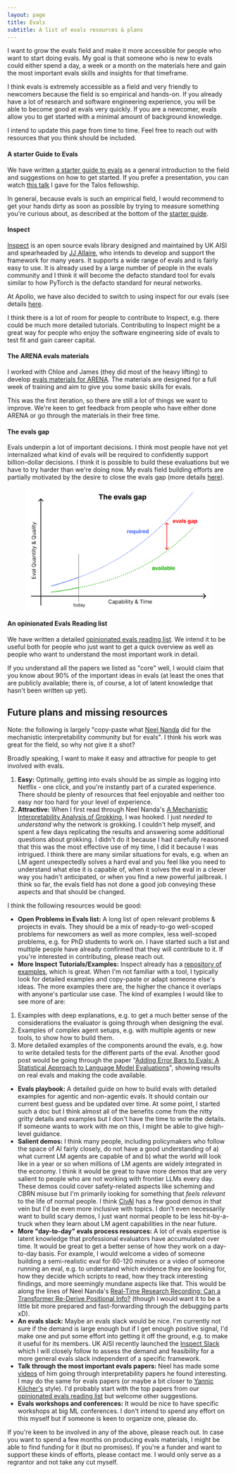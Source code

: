 ```yaml
---
layout: page
title: Evals
subtitle: A list of evals resources & plans
---
```


I want to grow the evals field and make it more accessible for people who want to start doing evals. My goal is that someone who is new to evals could either spend a day, a week or a month on the materials here and gain the most important evals skills and insights for that timeframe.

I think evals is extremely accessible as a field and very friendly to newcomers because the field is so empirical and hands-on. If you already have a lot of research and software engineering experience, you will be able to become good at evals very quickly. If you are a newcomer, evals allow you to get started with a minimal amount of background knowledge.

I intend to update this page from time to time. Feel free to reach out with resources that you think should be included. 

#### A starter Guide to Evals

We have written [a starter guide to evals](https://www.apolloresearch.ai/blog/a-starter-guide-for-evals) as a general introduction to the field and suggestions on how to get started. If you prefer a presentation, you can watch [this talk](https://www.youtube.com/watch?v=zMmJEOl1Cco) I gave for the Talos fellowship. 

In general, because evals is such an empirical field, I would recommend to get your hands dirty as soon as possible by trying to measure something you're curious about, as described at the bottom of the [starter guide](https://www.apolloresearch.ai/blog/a-starter-guide-for-evals).

#### Inspect

[Inspect](https://inspect.ai-safety-institute.org.uk/) is an open source evals library designed and maintained by UK AISI and spearheaded by [JJ Allaire](https://en.wikipedia.org/wiki/Joseph_J._Allaire), who intends to develop and support the framework for many years. It supports a wide range of evals and is fairly easy to use. It is already used by a large number of people in the evals community and I think it will become the defacto standard tool for evals similar to how PyTorch is the defacto standard for neural networks. 

At Apollo, we have also decided to switch to using inspect for our evals (see details [here](https://www.apolloresearch.ai/blog/apollo-is-adopting-inspect).

I think there is a lot of room for people to contribute to Inspect, e.g. there could be much more detailed tutorials. Contributing to Inspect might be a great way for people who enjoy the software engineering side of evals to test fit and gain career capital. 

#### The ARENA evals materials

I worked with Chloe and James (they did most of the heavy lifting) to develop [evals materials for ARENA](https://arena3-chapter3-llm-evals.streamlit.app/). The materials are designed for a full week of training and aim to give you some basic skills for evals.

This was the first iteration, so there are still a lot of things we want to improve. We're keen to get feedback from people who have either done ARENA or go through the materials in their free time. 

#### The evals gap

Evals underpin a lot of important decisions. I think most people have not yet internalized what kind of evals will be required to confidently support billion-dollar decisions. I think it is possible to build these evaluations but we have to try harder than we're doing now. My evals field building efforts are partially motivated by the desire to close the evals gap (more details [here](https://www.apolloresearch.ai/blog/evalsgap)).

<figure>
  <img src="/img/evals/evals_gap.png"/>
</figure>

#### An opinionated Evals Reading list

We have written a detailed [opinionated evals reading list](https://www.apolloresearch.ai/blog/an-opinionated-evals-reading-list). We intend it to be useful both for people who just want to get a quick overview as well as people who want to understand the most important work in detail.

If you understand all the papers we listed as "core" well, I would claim that you know about 90% of the important ideas in evals (at least the ones that are publicly available; there is, of course, a lot of latent knowledge that hasn't been written up yet). 

## Future plans and missing resources

Note: the following is largely "copy-paste what [Neel Nanda](https://x.com/NeelNanda5) did for the mechanistic interpretability community but for evals". I think his work was great for the field, so why not give it a shot?

Broadly speaking, I want to make it easy and attractive for people to get involved with evals.
1. **Easy:** Optimally, getting into evals should be as simple as logging into Netflix - one click, and you're instantly part of a curated experience. There should be plenty of resources that feel enjoyable and neither too easy nor too hard for your level of experience. 
2. **Attractive:** When I first read through Neel Nanda's [A Mechanistic Interpretability Analysis of Grokking](https://www.lesswrong.com/posts/N6WM6hs7RQMKDhYjB/a-mechanistic-interpretability-analysis-of-grokking), I was hooked. I just *needed to understand* why the network is grokking. I couldn't help myself, and spent a few days replicating the results and answering some additional questions about grokking. I didn't do it because I had carefully reasoned that this was the most effective use of my time, I did it because I was intrigued. I think there are many similar situations for evals, e.g. when an LM agent unexpectedly solves a hard eval and you feel like you need to understand what else it is capable of, when it solves the eval in a clever way you hadn't anticipated, or when you find a new powerful jailbreak. I think so far, the evals field has not done a good job conveying these aspects and that should be changed.

I think the following resources would be good:
- **Open Problems in Evals list:** A long list of open relevant problems & projects in evals. They should be a mix of ready-to-go well-scoped problems for newcomers as well as more complex, less well-scoped problems, e.g. for PhD students to work on. I have started such a list and multiple people have already confirmed that they will contribute to it. If you're interested in contributing, please reach out.
- **More Inspect Tutorials/Examples:** Inspect already has a [repository of examples](https://github.com/UKGovernmentBEIS/inspect_evals/tree/main/src/inspect_evals), which is great. When I'm not familiar with a tool, I typically look for detailed examples and copy-paste or adapt someone else's ideas. The more examples there are, the higher the chance it overlaps with anyone's particular use case. The kind of examples I would like to see more of are: 
1. Examples with deep explanations, e.g. to get a much better sense of the considerations the evaluator is going through when designing the eval.
2. Examples of complex agent setups, e.g. with multiple agents or new tools, to show how to build them. 
3. More detailed examples of the components around the evals, e.g. how to write detailed tests for the different parts of the eval. Another good post would be going through the paper "[Adding Error Bars to Evals: A Statistical Approach to Language Model Evaluations](https://arxiv.org/abs/2411.00640v1)", showing results on real evals and making the code available.
- **Evals playbook:** A detailed guide on how to build evals with detailed examples for agentic and non-agentic evals. It should contain our current best guess and be updated over time. At some point, I started such a doc but I think almost all of the benefits come from the nitty gritty details and examples but I don't have the time to write the details. If someone wants to work with me on this, I might be able to give high-level guidance. 
- **Salient demos:** I think many people, including policymakers who follow the space of AI fairly closely, do not have a good understanding of a) what current LM agents are capable of and b) what the world will look like in a year or so when millions of LM agents are widely integrated in the economy. I think it would be great to have more demos that are very salient to people who are not working with frontier LLMs every day. These demos could cover safety-related aspects like scheming and CBRN misuse but I'm primarily looking for something that *feels relevant* to the life of normal people. I think [CivAI](https://civai.org/) has a few good demos in that vein but I'd be even more inclusive with topics. I don't even necessarily want to build scary demos, I just want normal people to be less hit-by-a-truck when they learn about LM agent capabilities in the near future. 
- **More "day-to-day" evals process resources:** A lot of evals expertise is latent knowledge that professional evaluators have accumulated over time. It would be great to get a better sense of how they work on a day-to-day basis. For example, I would welcome a video of someone building a semi-realistic eval for 60-120 minutes or a video of someone running an eval, e.g. to understand which evidence they are looking for, how they decide which scripts to read, how they track interesting findings, and more seemingly mundane aspects like that. This would be along the lines of Neel Nanda's [Real-Time Research Recording: Can a Transformer Re-Derive Positional Info?](https://www.youtube.com/watch?v=yo4QvDn-vsU) (though I would want it to be a little bit more prepared and fast-forwarding through the debugging parts xD).
- **An evals slack:** Maybe an evals slack would be nice. I'm currently not sure if the demand is large enough but if I get enough positive signal, I'd make one and put some effort into getting it off the ground, e.g. to make it useful for its members. UK AISI recently launched the [Inspect Slack](https://join.slack.com/t/inspectcommunity/shared_invite/zt-2u8ufawqr-1JcCadzDrc0InKGfb1WFIg) which I will closely follow to assess the demand and feasibility for a more general evals slack independent of a specific framework.
- **Talk through the most important evals papers:** Neel has made some [videos](https://www.youtube.com/channel/UCBMJ0D-omcRay8dh4QT0doQ/videos) of him going through interpretability papers he found interesting. I may do the same for evals papers (or maybe a bit closer to [Yannic Kilcher's](https://www.youtube.com/@YannicKilcher/videos) style). I'd probably start with the top papers from our [opinionated evals reading list](https://www.apolloresearch.ai/blog/an-opinionated-evals-reading-list) but welcome other suggestions.
- **Evals workshops and conferences:** It would be nice to have specific workshops at big ML conferences. I don't intend to spend any effort on this myself but if someone is keen to organize one, please do.

If you're keen to be involved in any of the above, please reach out. In case you want to spend a few months on producing evals materials, I might be able to find funding for it (but no promises). If you're a funder and want to support these kinds of efforts, please contact me. I would only serve as a regrantor and not take any cut myself.